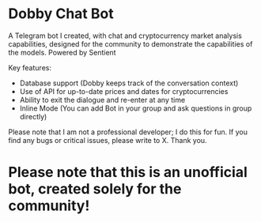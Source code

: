 # Dobby Chat Bot

A Telegram bot I created, with chat and cryptocurrency market analysis capabilities, designed for the community to demonstrate the capabilities of the models. Powered by Sentient

Key features:
- Database support (Dobby keeps track of the conversation context)
- Use of API for up-to-date prices and dates for cryptocurrencies
- Ability to exit the dialogue and re-enter at any time
- Inline Mode (You can add Bot in your group and ask questions in group directly)

Please note that I am not a professional developer; I do this for fun. If you find any bugs or critical issues, please write to X. Thank you.

# Please note that this is an unofficial bot, created solely for the community!
